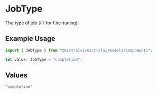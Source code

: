 # JobType

The type of job (`FT` for fine-tuning).

## Example Usage

```typescript
import { JobType } from "@mistralai/mistralai/models/components";

let value: JobType = "completion";
```

## Values

```typescript
"completion"
```